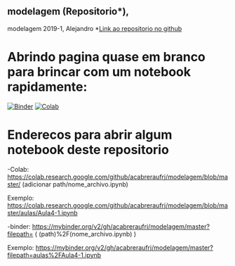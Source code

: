 ## modelagem (Repositorio*),
modelagem 2019-1, Alejandro
*[Link ao repositorio no github](https://github.com/acabreraufrj/modelagem)

# Abrindo pagina quase em branco para brincar com um notebook rapidamente:

[![Binder](https://mybinder.org/badge.svg)](https://mybinder.org/v2/gh/acabreraufrj/modelagem/master?filepath=principal.ipynb)
[![Colab](https://colab.research.google.com/assets/colab-badge.svg)](https://colab.research.google.com/github/acabreraufrj/modelagem/blob/master/principal.ipynb)

# Enderecos para abrir algum notebook deste repositorio

-Colab: https://colab.research.google.com/github/acabreraufrj/modelagem/blob/master/  (adicionar path/nome_archivo.ipynb)

Exemplo: https://colab.research.google.com/github/acabreraufrj/modelagem/blob/master/aulas/Aula4-1.ipynb

-binder: https://mybinder.org/v2/gh/acabreraufrj/modelagem/master?filepath=  ( (path)%2F(nome_archivo.ipynb) )

Exemplo: https://mybinder.org/v2/gh/acabreraufrj/modelagem/master?filepath=aulas%2FAula4-1.ipynb
